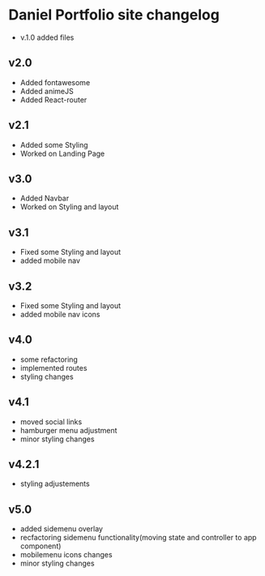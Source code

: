 # Daniel Portfolio site changelog
- v.1.0 added files

## v2.0
- Added fontawesome
- Added animeJS
- Added React-router

## v2.1
- Added some Styling
- Worked on Landing Page

## v3.0
- Added Navbar
- Worked on Styling and layout

## v3.1
- Fixed some Styling and layout
- added mobile nav

## v3.2

- Fixed some Styling and layout
- added mobile nav icons

## v4.0

- some refactoring
- implemented routes
- styling changes

## v4.1

- moved social links
- hamburger menu adjustment
- minor styling changes

## v4.2.1

- styling adjustements

## v5.0

- added sidemenu overlay
- recfactoring sidemenu functionality(moving state and controller to app component)
- mobilemenu icons changes
- minor styling changes
